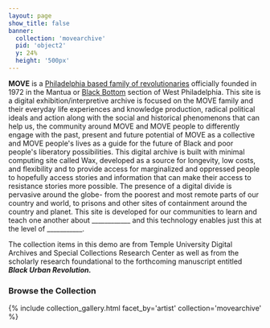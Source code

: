 ```yaml
---
layout: page
show_title: false
banner:
  collection: 'movearchive'
  pid: 'object2'
  y: 24%
  height: '500px'
---
```


__MOVE__ is a [Philadelphia based family of revolutionaries](http://onamove.com) officially founded in 1972 in the Mantua or [Black Bottom](https://theblackbottom.wordpress.com/) section of West Philadelphia. This site is a digital exhibition/interpretive archive is focused on the MOVE family and their everyday life experiences and knowledge production, radical political ideals and action along with the social and historical phenomenons that can help us, the community around MOVE and MOVE people to differently engage with the past, present and future potential of MOVE as a collective and MOVE people's lives as a guide for the future of Black and poor people's liberatory possibilities.  This digital archive is built with minimal computing site called Wax, developed as a source for longevity, low costs, and flexibility and to provide access for marginalized and oppressed people to hopefully access stories and information that can make their access to resistance stories more possible. The presence of a digital divide is pervasive around the globe- from the poorest and most remote parts of our country and world, to prisons and other sites of containment around the country and planet. This site is developed for our communities to learn and teach one another about ____________ and this technology enables just this at the level of ___________.

The collection items in this demo are from Temple University Digital Archives and Special Collections Research Center as well as from the scholarly research foundational to the forthcoming manuscript entitled ***Black Urban Revolution.***

### Browse the Collection

{% include collection_gallery.html facet_by='artist' collection='movearchive' %}
